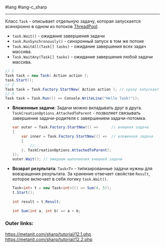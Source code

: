 #lang #lang-c_sharp 

---
Класс `Task` - описывает отдельную задачу, которая запускается асинхронно в одном из потоков [ThreadPool](1.%20Languages/C-sharp/Ассинхронность%20и%20многопоточность/2.%20TPL/ThreadPool.md). 

- `task.Wait()` - ожидание завершения задачи
- `task.RunSynchronously()` - синхронный запуск в том же потоке
- `Task.WaitAll(Task[] tasks)` - ожидание завершения всех задач массива.
- `Task.WaitAny(Task[] tasks)` - ожидание завершения любой задачи массива.

```csharp
// 1
Task task = new Task( Action action );
task.Start();
// 2
Task task = Task.Factory.StartNew( Action action ); // сразу запускает
// 3
Task task = Task.Run(() => Console.WriteLine("Hello Task!"));
```

- **Вложенные задачи**: Задачи можно вкладывать друг в друга. `TaskCreationOptions.AttachedToParent` - позволяет связывать завершение задачи-родителя с завершением задачи-потомка.
	```csharp
	var outer = Task.Factory.StartNew(() =>      // внешняя задача
	{
	    var inner = Task.Factory.StartNew(() =>  // вложенная задача
	    {
		    //...
	    }, TaskCreationOptions.AttachedToParent); 
	});
	outer.Wait(); // ожидаем выполнения внешней задачи
	```

- **Возврат результата**: `Task<T>` - типизированные задачи нужны для вовзращения результата. За хранение отвечает свойстве `Result`, которое включает в себя логику `task.Wait()`.
	```csharp
	Task<int> t = new Task<int>(() => Sum(4, 5));
	t.Start();
	 
	int result = t.Result;
	 
	int Sum(int a, int b) => a + b;
	```

### Outer links:
https://metanit.com/sharp/tutorial/12.1.php
https://metanit.com/sharp/tutorial/12.2.php